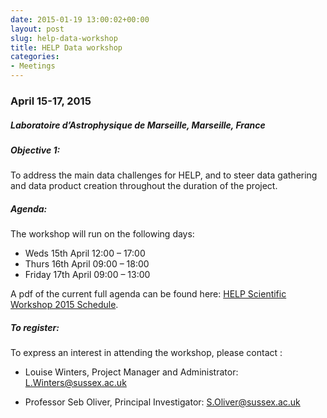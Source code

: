 ```yaml
---
date: 2015-01-19 13:00:02+00:00
layout: post
slug: help-data-workshop
title: HELP Data workshop
categories:
- Meetings
---
```


### April 15-17, 2015

##### Laboratoire d’Astrophysique de Marseille, Marseille, France

##### Objective 1:

To address the main data challenges for HELP, and to steer data gathering and
data product creation throughout the duration of the project.

##### Agenda:

The workshop will run on the following days:

- Weds 15th April 12:00 – 17:00
- Thurs 16th April 09:00 – 18:00
- Friday 17th April 09:00 – 13:00

A pdf of the current full agenda can be found here: [HELP Scientific Workshop
2015 Schedule]({{site-url}}/assets/pdf/help-scientific-workshop-2015_schedule.pdf).

##### To register:


To express an interest in attending the workshop, please contact :

- Louise Winters, Project Manager and Administrator:
  [L.Winters@sussex.ac.uk](mailto:L.Winters@sussex.ac.uk)

- Professor Seb Oliver, Principal Investigator:
  [S.Oliver@sussex.ac.uk](mailto:S.Oliver@sussex.ac.uk)
